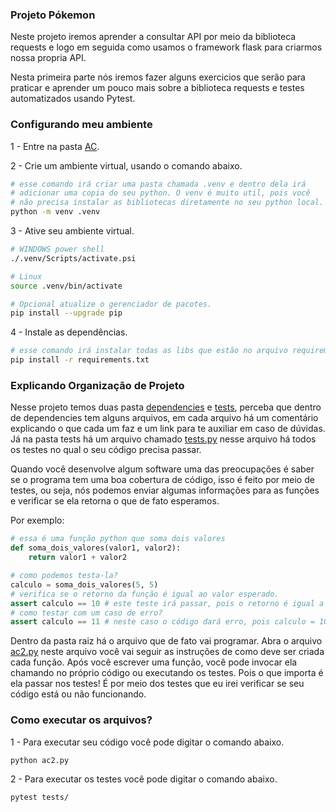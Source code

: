 ### Projeto Pókemon

Neste projeto iremos aprender a consultar API por meio da biblioteca requests e logo em seguida como usamos o framework flask para criarmos nossa propria API.

Nesta primeira parte nós iremos fazer alguns exercicios que serão para praticar e aprender um pouco mais sobre a biblioteca requests e testes automatizados usando Pytest.


### Configurando meu ambiente

1 - Entre na pasta [AC](AC/).

2 - Crie um ambiente virtual, usando o comando abaixo.
```sh
# esse comando irá criar uma pasta chamada .venv e dentro dela irá
# adicionar uma copia do seu python. O venv é muito util, pois você
# não precisa instalar as bibliotecas diretamente no seu python local.
python -m venv .venv
```
3 - Ative seu ambiente virtual.
```sh
# WINDOWS power shell
./.venv/Scripts/activate.psi

# Linux
source .venv/bin/activate

# Opcional atualize o gerenciador de pacotes.
pip install --upgrade pip
```

4 - Instale as dependências.
```sh
# esse comando irá instalar todas as libs que estão no arquivo requirements.txt
pip install -r requirements.txt
```

### Explicando Organização de Projeto

Nesse projeto temos duas pasta [dependencies](/dependencies) e [tests](/tests), perceba que dentro de dependencies tem alguns arquivos, em cada arquivo há um comentário explicando o que cada um faz e um link para te auxiliar em caso de dúvidas. Já na pasta tests há um arquivo chamado [tests.py](/tests/tests.py) nesse arquivo há todos os testes no qual o seu código precisa passar.

Quando você desenvolve algum software uma das preocupações é saber se o programa tem uma boa cobertura de código, isso é feito por meio de testes, ou seja, nós podemos enviar algumas informações para as funções e verificar se ela retorna o que de fato esperamos.

Por exemplo:
```python
# essa é uma função python que soma dois valores
def soma_dois_valores(valor1, valor2):
    return valor1 + valor2

# como podemos testa-la?
calculo = soma_dois_valores(5, 5)
# verifica se o retorno da função é igual ao valor esperado.
assert calculo == 10 # este teste irá passar, pois o retorno é igual a 10
# como testar com um caso de erro?
assert calculo == 11 # neste caso o código dará erro, pois calculo = 10 não é igual a 11.
```

Dentro da pasta raiz há o arquivo que de fato vai programar. Abra o arquivo [ac2.py](ac2.py) neste arquivo você vai seguir as instruções de como deve ser criada cada função.
Após você escrever uma função, você pode invocar ela chamando no próprio código ou executando os testes. Pois o que importa é ela passar nos testes! É por meio dos testes que eu irei verificar se seu código está ou não funcionando.

### Como executar os arquivos?

1 - Para executar seu código você pode digitar o comando abaixo.
```sh
python ac2.py
```

2 - Para executar os testes você pode digitar o comando abaixo.
```sh
pytest tests/
```
